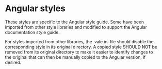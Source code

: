 # Angular styles

These styles are specific to the Angular style guide.
Some have been imported from other style libraries and modified
to support the Angular documentation style guide.

For styles imported from other libraries, the .vale.ini file
should disable the corresponding style in its original directory.
A copied style SHOULD NOT be removed from its original directory
to make it easier to identify changes to the original that can
then be manually copied to the Angular version, if desired.